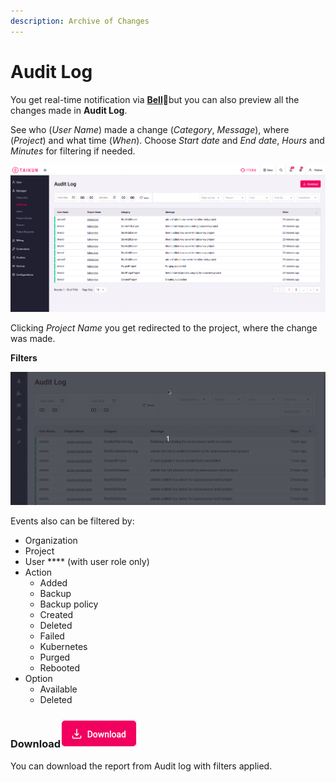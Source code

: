 ```yaml
---
description: Archive of Changes
---
```


# Audit Log

You get real-time notification via [**Bell**](https://itera.gitbook.io/taikun/user-guide-1/partner/dashboard/tables#recent-events):bell:but you can also preview all the changes made in **Audit Log**.

See who (_User Name_) made a change (_Category_, _Message_), where (_Project_) and what time (_When_). Choose _Start date_ and _End date_, _Hours_ and _Minutes_ for filtering if needed.

![Fig. 1: Audit Log](<../.gitbook/assets/audit log (1).png>)

Clicking _Project Name_ you get redirected to the project, where the change was made.



**Filters**

![Fig. 2: Filters](<../.gitbook/assets/sorting (1).gif>)



Events also can be filtered by:

* Organization
* Project
* User **** (with user role only)
* Action
  * Added
  * Backup
  * Backup policy
  * Created
  * Deleted
  * Failed
  * Kubernetes
  * Purged
  * Rebooted
* Option
  * Available
  * Deleted



### Download![](../.gitbook/assets/download1.png)&#x20;

You can download the report from Audit log with filters applied.
